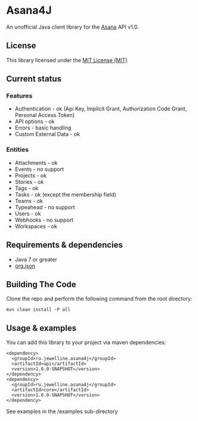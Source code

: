 # Asana4J 
An unofficial Java client library for the [Asana](https://asana.com/) API v1.0.

## License
This library licensed under the [MIT License (MIT)](https://opensource.org/licenses/MIT)

## Current status
### Features
* Authentication - ok (Api Key, Implicit Grant, Authorization Code Grant, Personal Access Token)
* API options - ok
* Errors - basic handling
* Custom External Data - ok

### Entities
* Attachments - ok
* Events - no support
* Projects - ok
* Stories - ok
* Tags - ok
* Tasks - ok (except the membership field)
* Teams - ok
* Typeahead - no support
* Users - ok
* Webhooks - no support
* Workspaces - ok


## Requirements & dependencies
* Java 7 or greater
* [org.json](http://www.json.org/java/)

## Building The Code
Clone the repo and perform the following command from the root directory:
```shell
mvn clean install -P all
```

## Usage & examples
You can add this library to your project via maven dependencies:
```shell
<dependency>
  <groupId>ru.jewelline.asana4j</groupId>
  <artifactId>api</artifactId>
  <version>1.0.0-SNAPSHOT</version>
</dependency>
<dependency>
  <groupId>ru.jewelline.asana4j</groupId>
  <artifactId>core</artifactId>
  <version>1.0.0-SNAPSHOT</version>
</dependency>
```
See examples in the /examples sub-directory
